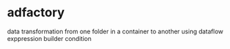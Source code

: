 # adfactory
data transformation from one folder in a container to another using dataflow exppression builder condition

